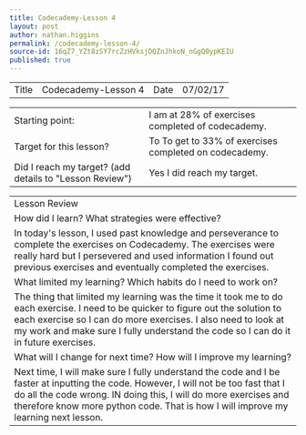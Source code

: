 ```yaml
---
title: Codecademy-Lesson 4
layout: post
author: nathan.higgins
permalink: /codecademy-lesson-4/
source-id: 16qZ7_YZt8zSY7rcZzHVksjDQZnJhkoN_nGgQ0ypKEIU
published: true
---
```

<table>
  <tr>
    <td>Title</td>
    <td>Codecademy-Lesson 4</td>
    <td>Date</td>
    <td>07/02/17</td>
  </tr>
</table>


<table>
  <tr>
    <td>Starting point:</td>
    <td>I am at 28% of exercises completed of codecademy.</td>
  </tr>
  <tr>
    <td>Target for this lesson?</td>
    <td>To To get to 33% of exercises completed on codecademy.</td>
  </tr>
  <tr>
    <td>Did I reach my target? 
(add details to "Lesson Review")</td>
    <td> Yes I did reach my target.</td>
  </tr>
</table>


<table>
  <tr>
    <td>Lesson Review</td>
  </tr>
  <tr>
    <td>How did I learn? What strategies were effective? </td>
  </tr>
  <tr>
    <td>In today's lesson, I used past knowledge and perseverance to complete the exercises on Codecademy. The exercises were really hard but I persevered and used information I found out previous exercises and eventually completed the exercises.</td>
  </tr>
  <tr>
    <td>What limited my learning? Which habits do I need to work on? </td>
  </tr>
  <tr>
    <td>The thing that limited my learning was the time it took me to do each exercise. I need to be quicker to figure out the solution to each exercise so I can do more exercises. I also need to look at my work and make sure I fully understand the code so I can do it in future exercises.</td>
  </tr>
  <tr>
    <td>What will I change for next time? How will I improve my learning?</td>
  </tr>
  <tr>
    <td>Next time, I will make sure I fully understand the code and I be faster at inputting the code. However, I will not be too fast that I do all the code wrong. IN doing this, I will do more exercises and therefore know more python code. That is how I will improve my learning next lesson.</td>
  </tr>
</table>


